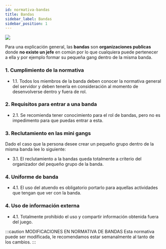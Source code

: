 ```yaml
---
id: normativa-bandas
title: Bandas
sidebar_label: Bandas
sidebar_position: 1
---
```


<div style={{textAlign: 'center'}}>
  <img src="https://i.imgur.com/R6JUZok.png" />
</div>

<!-- :::caution MODIFICACIONES EN ESTE APARTADO
Muy pronto estará disponible para su visualización
::: -->

Para una explicación general, las **bandas** son **organizaciones publicas** donde **no existe un jefe** en común por lo que cualquiera puede pertenecer a ella y por ejemplo formar su pequeña gang dentro de la misma banda.

### 1. Cumplimiento de la normativa

- 1.1. Todos los miembros de la banda deben conocer la normativa general del servidor y deben tenerla en consideración al momento de desenvolverse dentro y fuera de rol.

### 2. Requisitos para entrar a una banda

- 2.1. Se recomienda tener conocimiento para el rol de bandas, pero no es impedimento para que puedas entrar a esta.

### 3. Reclutamiento en las mini gangs

Dado el caso que la persona desee crear un pequeño grupo dentro de la misma banda lee lo siguiente:

- 3.1. El reclutamiento a la bandas queda totalmente a criterio del organizador del pequeño grupo de la banda.

### 4. Uniforme de banda

- 4.1. El uso del atuendo es obligatorio portarlo para aquellas actividades que tengan que ver con la banda.

### 4. Uso de información externa

- 4.1. Totalmente prohibido el uso y compartir información obtenida fuera del juego.

:::caution MODIFICACIONES EN NORMATIVA DE BANDAS
Esta normativa puede ser modificada, le recomendamos estar semanalmente al tanto de los cambios.
:::